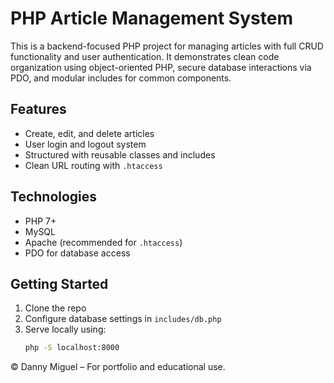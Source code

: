 # PHP Article Management System

This is a backend-focused PHP project for managing articles with full CRUD functionality and user authentication. It demonstrates clean code organization using object-oriented PHP, secure database interactions via PDO, and modular includes for common components.

## Features
- Create, edit, and delete articles
- User login and logout system
- Structured with reusable classes and includes
- Clean URL routing with `.htaccess`

## Technologies
- PHP 7+
- MySQL
- Apache (recommended for `.htaccess`)
- PDO for database access

## Getting Started
1. Clone the repo
2. Configure database settings in `includes/db.php`
3. Serve locally using:
   ```bash
   php -S localhost:8000

© Danny Miguel – For portfolio and educational use.
